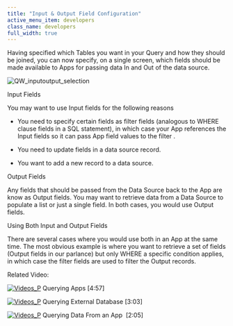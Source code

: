 ```yaml
---
title: "Input & Output Field Configuration"
active_menu_item: developers
class_name: developers
full_width: true
---
```



Having specified which Tables you want in your Query and how they should be joined, you can now specify, on a single screen, which fields should be made available to Apps for passing data In and Out of the data source.

![QW\_inputoutput\_selection](/img/docs/qw_inputoutput_selection.zoom47.png)

Input Fields

You may want to use Input fields for the following reasons

 - You need to specify certain fields as filter fields (analogous to WHERE clause fields in a SQL statement), in which case your App references the Input fields so it can pass App field values to the filter .

 - You need to update fields in a data source record.

 - You want to add a new record to a data source.

Output Fields

Any fields that should be passed from the Data Source back to the App are know as Output fields. You may want to retrieve data from a Data Source to populate a list or just a single field. In both cases, you would use Output fields.

Using Both Input and Output Fields

There are several cases where you would use both in an App at the same time. The most obvious example is where you want to retrieve a set of fields (Output fields in our parlance) but only WHERE a specific condition applies, in which case the filter fields are used to filter the Output records.

Related Video:

[![Videos\_P](/img/docs/videos_p.png)](http://www.youtube.com/v/N-sBju6KMFE?autoplay=1&hd=1&fs=1&showsearch=0&rel=0&) Querying Apps [4:57]

[![Videos\_P](/img/docs/videos_p.png)](http://www.youtube.com/v/wxbd6ugLxa0?autoplay=1&hd=1&fs=1&showsearch=0&rel=0&) Querying External Database [3:03]

[![Videos\_P](/img/docs/videos_p.png)](http://www.youtube.com/v/Jlsh8jhSOg0?autoplay=1&hd=1&fs=1&showsearch=0&rel=0&) Querying Data From an App  [2:05]

